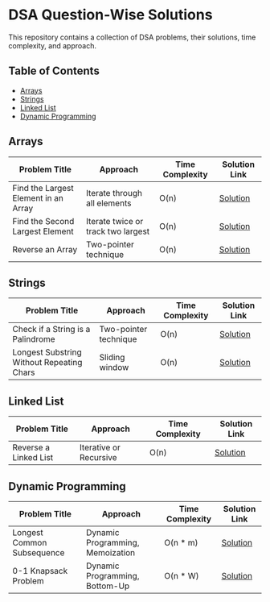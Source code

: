 # DSA Question-Wise Solutions

This repository contains a collection of DSA problems, their solutions, time complexity, and approach.

## Table of Contents
- [Arrays](#arrays)
- [Strings](#strings)
- [Linked List](#linked-list)
- [Dynamic Programming](#dynamic-programming)

## Arrays

| Problem Title                             | Approach                              | Time Complexity | Solution Link                           |
|-------------------------------------------|---------------------------------------|----------------|-----------------------------------------|
| Find the Largest Element in an Array      | Iterate through all elements          | O(n)           | [Solution]()       |
| Find the Second Largest Element           | Iterate twice or track two largest    | O(n)           | [Solution]()       |
| Reverse an Array                          | Two-pointer technique                 | O(n)           | [Solution]()       |

## Strings

| Problem Title                             | Approach                              | Time Complexity | Solution Link                           |
|-------------------------------------------|---------------------------------------|----------------|-----------------------------------------|
| Check if a String is a Palindrome         | Two-pointer technique                 | O(n)           | [Solution](link-to-solution-file)       |
| Longest Substring Without Repeating Chars | Sliding window                        | O(n)           | [Solution](link-to-solution-file)       |

## Linked List

| Problem Title                             | Approach                              | Time Complexity | Solution Link                           |
|-------------------------------------------|---------------------------------------|----------------|-----------------------------------------|
| Reverse a Linked List                     | Iterative or Recursive                | O(n)           | [Solution](link-to-solution-fil)       |

## Dynamic Programming

| Problem Title                             | Approach                              | Time Complexity | Solution Link                           |
|-------------------------------------------|---------------------------------------|----------------|-----------------------------------------|
| Longest Common Subsequence                | Dynamic Programming, Memoization      | O(n * m)       | [Solution](link-to-solution-file)       |
| 0-1 Knapsack Problem                      | Dynamic Programming, Bottom-Up        | O(n * W)       | [Solution](link-to-solution-file)       |

